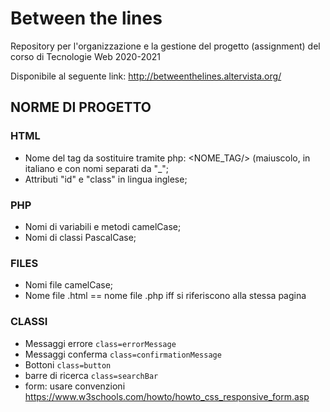 # Between the lines
Repository per l'organizzazione e la gestione del progetto (assignment) del corso di Tecnologie Web 2020-2021

Disponibile al seguente link: http://betweenthelines.altervista.org/

## NORME DI PROGETTO
### HTML
- Nome del tag da sostituire tramite php: <NOME_TAG/> (maiuscolo, in italiano e con nomi separati da "_";
- Attributi "id" e "class" in lingua inglese;

### PHP
- Nomi di variabili e metodi camelCase;
- Nomi di classi PascalCase;

### FILES
- Nomi file camelCase;
- Nome file .html == nome file .php iff si riferiscono alla stessa pagina

### CLASSI
- Messaggi errore `class=errorMessage`
- Messaggi conferma `class=confirmationMessage`
- Bottoni `class=button`
- barre di ricerca `class=searchBar`
- form: usare convenzioni https://www.w3schools.com/howto/howto_css_responsive_form.asp
